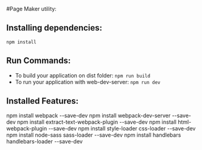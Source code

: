 #Page Maker utility:


## Installing dependencies:
`npm install`

## Run Commands:
- To build your application on dist folder:
  `npm run build`
- To run your application with web-dev-server:
  `npm run dev`



## Installed Features:
npm install webpack --save-dev
npm install webpack-dev-server --save-dev
npm install extract-text-webpack-plugin --save-dev
npm install html-webpack-plugin --save-dev
npm install style-loader css-loader --save-dev
npm install node-sass sass-loader --save-dev
npm install handlebars handlebars-loader --save-dev